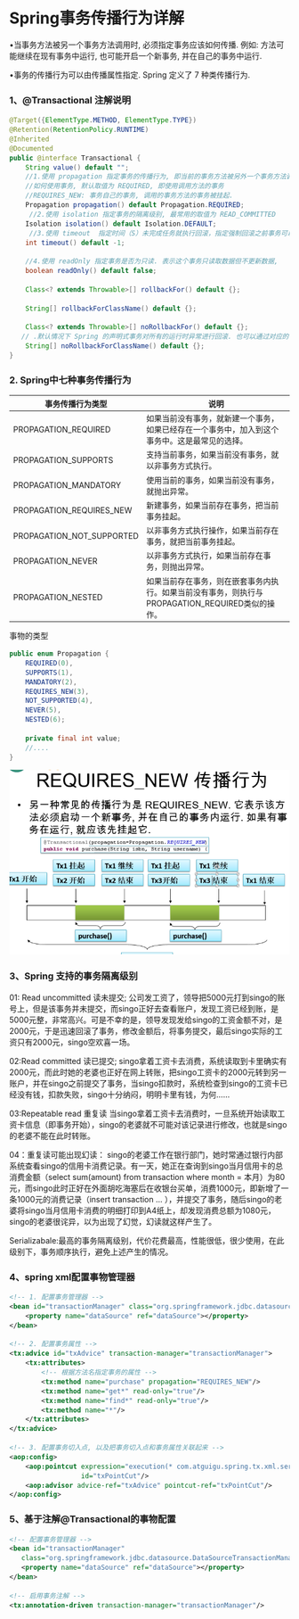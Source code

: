 # Spring事务传播行为详解 



•当事务方法被另一个事务方法调用时, 必须指定事务应该如何传播. 例如: 方法可能继续在现有事务中运行, 也可能开启一个新事务, 并在自己的事务中运行.

•事务的传播行为可以由传播属性指定. Spring 定义了 7  种类传播行为.



### 1、@Transactional 注解说明

```java
@Target({ElementType.METHOD, ElementType.TYPE})
@Retention(RetentionPolicy.RUNTIME)
@Inherited
@Documented
public @interface Transactional {
    String value() default "";
    //1.使用 propagation 指定事务的传播行为, 即当前的事务方法被另外一个事务方法调用时
	//如何使用事务, 默认取值为 REQUIRED, 即使用调用方法的事务
	//REQUIRES_NEW: 事务自己的事务, 调用的事务方法的事务被挂起.
    Propagation propagation() default Propagation.REQUIRED;
     //2.使用 isolation 指定事务的隔离级别, 最常用的取值为 READ_COMMITTED
    Isolation isolation() default Isolation.DEFAULT;
     //3.使用 timeout  指定时间（S）未完成任务就执行回滚，指定强制回滚之前事务可以占用的时间.  
    int timeout() default -1;

    //4.使用 readOnly 指定事务是否为只读. 表示这个事务只读取数据但不更新数据, 
    boolean readOnly() default false;

    Class<? extends Throwable>[] rollbackFor() default {};

    String[] rollbackForClassName() default {};

    Class<? extends Throwable>[] noRollbackFor() default {};
   // .默认情况下 Spring 的声明式事务对所有的运行时异常进行回滚. 也可以通过对应的   
    String[] noRollbackForClassName() default {};
}
```





### 2. Spring中七种事务传播行为

| 事务传播行为类型          | 说明                                                         |
| ------------------------- | ------------------------------------------------------------ |
| PROPAGATION_REQUIRED      | 如果当前没有事务，就新建一个事务，如果已经存在一个事务中，加入到这个事务中。这是最常见的选择。 |
| PROPAGATION_SUPPORTS      | 支持当前事务，如果当前没有事务，就以非事务方式执行。         |
| PROPAGATION_MANDATORY     | 使用当前的事务，如果当前没有事务，就抛出异常。               |
| PROPAGATION_REQUIRES_NEW  | 新建事务，如果当前存在事务，把当前事务挂起。                 |
| PROPAGATION_NOT_SUPPORTED | 以非事务方式执行操作，如果当前存在事务，就把当前事务挂起。   |
| PROPAGATION_NEVER         | 以非事务方式执行，如果当前存在事务，则抛出异常。             |
| PROPAGATION_NESTED        | 如果当前存在事务，则在嵌套事务内执行。如果当前没有事务，则执行与PROPAGATION_REQUIRED类似的操作。 |

事物的类型


~~~java
public enum Propagation {
    REQUIRED(0),
    SUPPORTS(1),
    MANDATORY(2),
    REQUIRES_NEW(3),
    NOT_SUPPORTED(4),
    NEVER(5),
    NESTED(6);

    private final int value;
    //....
}
~~~

![1531279735259](images\spring-tx.png)



### 3、Spring 支持的事务隔离级别

01: Read uncommitted 读未提交; 公司发工资了，领导把5000元打到singo的账号上，但是该事务并未提交，而singo正好去查看账户，发现工资已经到账，是5000元整，非常高兴。可是不幸的是，领导发现发给singo的工资金额不对，是2000元，于是迅速回滚了事务，修改金额后，将事务提交，最后singo实际的工资只有2000元，singo空欢喜一场。

02:Read committed 读已提交; singo拿着工资卡去消费，系统读取到卡里确实有2000元，而此时她的老婆也正好在网上转账，把singo工资卡的2000元转到另一账户，并在singo之前提交了事务，当singo扣款时，系统检查到singo的工资卡已经没有钱，扣款失败，singo十分纳闷，明明卡里有钱，为何......

03:Repeatable read 重复读 当singo拿着工资卡去消费时，一旦系统开始读取工资卡信息（即事务开始），singo的老婆就不可能对该记录进行修改，也就是singo的老婆不能在此时转账。

 

04：重复读可能出现幻读： singo的老婆工作在银行部门，她时常通过银行内部系统查看singo的信用卡消费记录。有一天，她正在查询到singo当月信用卡的总消费金额（select sum(amount) from transaction where month = 本月）为80元，而singo此时正好在外面胡吃海塞后在收银台买单，消费1000元，即新增了一条1000元的消费记录（insert transaction ... ），并提交了事务，随后singo的老婆将singo当月信用卡消费的明细打印到A4纸上，却发现消费总额为1080元，singo的老婆很诧异，以为出现了幻觉，幻读就这样产生了。

 

 

Serializabale:最高的事务隔离级别，代价花费最高，性能很低，很少使用，在此级别下，事务顺序执行，避免上述产生的情况。





### 4、spring xml配置事物管理器

~~~xml
<!-- 1. 配置事务管理器 -->
<bean id="transactionManager" class="org.springframework.jdbc.datasource.DataSourceTransactionManager">
    <property name="dataSource" ref="dataSource"></property>
</bean>

<!-- 2. 配置事务属性 -->
<tx:advice id="txAdvice" transaction-manager="transactionManager">
    <tx:attributes>
        <!-- 根据方法名指定事务的属性 -->
        <tx:method name="purchase" propagation="REQUIRES_NEW"/>
        <tx:method name="get*" read-only="true"/>
        <tx:method name="find*" read-only="true"/>
        <tx:method name="*"/>
    </tx:attributes>
</tx:advice>

<!-- 3. 配置事务切入点, 以及把事务切入点和事务属性关联起来 -->
<aop:config>
    <aop:pointcut expression="execution(* com.atguigu.spring.tx.xml.service.*.*(..))" 
                  id="txPointCut"/>
    <aop:advisor advice-ref="txAdvice" pointcut-ref="txPointCut"/>	
</aop:config>
~~~

### 5、基于注解@Transactional的事物配置

```xml
<!-- 配置事务管理器 -->
<bean id="transactionManager" 
   class="org.springframework.jdbc.datasource.DataSourceTransactionManager">
   <property name="dataSource" ref="dataSource"></property>
</bean>

<!-- 启用事务注解 -->
<tx:annotation-driven transaction-manager="transactionManager"/>
```

